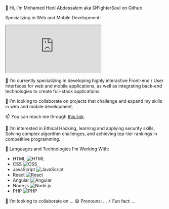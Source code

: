 👋 Hi, I’m Mohamed Hedi Abdessalem aka @FighterSoul on Github

Specializing in Web and Mobile Development:

<iframe src="https://lottie.host/embed/7402ca96-d502-4262-b2d5-c28526bac8e1/1RFN9snEQY.json"></iframe>

🌱 I’m currently specializing in developing highly interactive Front-end / User Interfaces for web and mobile applications, as well as integrating back-end technologies to create full-stack applications.

🚀 I’m looking to collaborate on projects that challenge and expand my skills in web and mobile development.

📫 You can reach me through [this link](https://portfolio-2675d.web.app/).

👀 I’m interested in Ethical Hacking, learning and applying security skills, Solving complex algorithm challenges, and achieving top-tier rankings in competitive programming.

🚀 Languages and Technologies I'm Working With:
- HTML
  ![HTML](https://img.shields.io/badge/-HTML-E34F26?style=flat&logo=html5&logoColor=white)
- CSS
  ![CSS](https://img.shields.io/badge/-CSS-1572B6?style=flat&logo=css3&logoColor=white)
- JavaScript
  ![JavaScript](https://img.shields.io/badge/-JavaScript-F7DF1E?style=flat&logo=javascript&logoColor=black)
- React
  ![React](https://img.shields.io/badge/-React-61DAFB?style=flat&logo=react&logoColor=black)
- Angular
  ![Angular](https://img.shields.io/badge/-Angular-DD0031?style=flat&logo=angular&logoColor=white)
- Node.js
  ![Node.js](https://img.shields.io/badge/-Node.js-339933?style=flat&logo=node.js&logoColor=white)
- PHP
  ![PHP](https://img.shields.io/badge/-PHP-777BB4?style=flat&logo=php&logoColor=white)

💞️ I’m looking to collaborate on ...
😄 Pronouns: ...
⚡ Fun fact: ...

<!---
FighterSoul/FighterSoul is a ✨ special ✨ repository because its `README.md` (this file) appears on your GitHub profile.
You can click the Preview link to take a look at your changes.
--->
